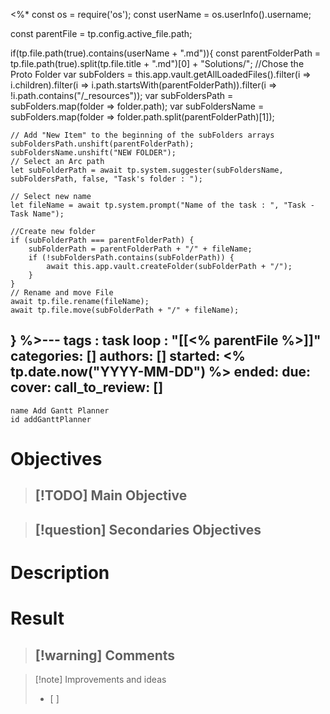 <%*
const os = require('os');
const userName = os.userInfo().username;

const parentFile = tp.config.active_file.path;

if(tp.file.path(true).contains(userName + ".md")){
	const parentFolderPath = tp.file.path(true).split(tp.file.title + ".md")[0] + "Solutions/";
	//Chose the Proto Folder
	var subFolders = this.app.vault.getAllLoadedFiles().filter(i => i.children).filter(i => i.path.startsWith(parentFolderPath)).filter(i => !i.path.contains("/_resources"));
	var subFoldersPath = subFolders.map(folder => folder.path);
	var subFoldersName = subFolders.map(folder => folder.path.split(parentFolderPath)[1]);

	// Add "New Item" to the beginning of the subFolders arrays
	subFoldersPath.unshift(parentFolderPath);
	subFoldersName.unshift("NEW FOLDER");
	// Select an Arc path
	let subFolderPath = await tp.system.suggester(subFoldersName, subFoldersPath, false, "Task's folder : ");
	
	// Select new name
	let fileName = await tp.system.prompt("Name of the task : ", "Task - Task Name");
	
	//Create new folder
	if (subFolderPath === parentFolderPath) {
		subFolderPath = parentFolderPath + "/" + fileName;
		if (!subFoldersPath.contains(subFolderPath)) {
			await this.app.vault.createFolder(subFolderPath + "/");
		}
	}
	// Rename and move File
	await tp.file.rename(fileName);
	await tp.file.move(subFolderPath + "/" + fileName);
}
%>---
tags : task
loop : "[[<% parentFile %>]]"
categories: []
authors: []
started: <% tp.date.now("YYYY-MM-DD") %>
ended:
due:
cover:
call_to_review: []
---

```button
name Add Gantt Planner
id addGanttPlanner
```
# Objectives

> [!TODO] Main Objective
> - 

> [!question] Secondaries Objectives
> - 

# Description




# Result

> [!warning] Comments
> - 

>[!note] Improvements and ideas
> - [ ] 
> 

